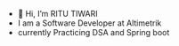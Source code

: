 - 👋 Hi, I’m RITU TIWARI
- I am a Software Developer at Altimetrik
- currently Practicing DSA and Spring boot
